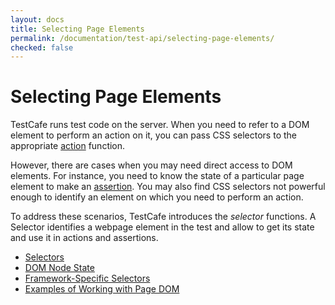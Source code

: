 ```yaml
---
layout: docs
title: Selecting Page Elements
permalink: /documentation/test-api/selecting-page-elements/
checked: false
---
```

# Selecting Page Elements

TestCafe runs test code on the server. When you need to refer to a DOM element
to perform an action on it, you can pass CSS selectors to the appropriate [action](../actions/README.md) function.

However, there are cases when you may need direct access to DOM elements.
For instance, you need to know the state of a particular page element to make an [assertion](../assertions/README.md).
You may also find CSS selectors not powerful enough to identify an element on which you need to perform an action.

To address these scenarios, TestCafe introduces the *selector* functions.
A Selector identifies a webpage element in the test and allow to get its state and
use it in actions and assertions.

* [Selectors](selectors/README.md)
* [DOM Node State](dom-node-state.md)
* [Framework-Specific Selectors](framework-specific-selectors.md)
* [Examples of Working with Page DOM](examples-of-working-with-page-dom.md)
